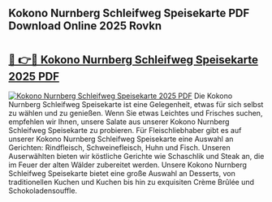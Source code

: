 ## Kokono Nurnberg Schleifweg Speisekarte PDF Download Online 2025 Rovkn

# <h2><a href="http://gc9vmbt.nevu.top/?p=Kokono+Nurnberg+Schleifweg+Speisekarte">🔗 👉🔴 Kokono Nurnberg Schleifweg Speisekarte 2025 PDF</a></h2>

[![Kokono Nurnberg Schleifweg Speisekarte 2025 PDF](https://i.imgur.com/dBaPXMq.png)](http://gc9vmbt.nevu.top/?p=Kokono+Nurnberg+Schleifweg+Speisekarte)
Die Kokono Nurnberg Schleifweg Speisekarte ist eine Gelegenheit, etwas für sich selbst zu wählen und zu genießen. Wenn Sie etwas Leichtes und Frisches suchen, empfehlen wir Ihnen, unsere Salate aus unserer Kokono Nurnberg Schleifweg Speisekarte zu probieren. Für Fleischliebhaber gibt es auf unserer Kokono Nurnberg Schleifweg Speisekarte eine Auswahl an Gerichten: Rindfleisch, Schweinefleisch, Huhn und Fisch. Unseren Auserwählten bieten wir köstliche Gerichte wie Schaschlik und Steak an, die im Feuer der alten Wälder zubereitet werden. Unsere Kokono Nurnberg Schleifweg Speisekarte bietet eine große Auswahl an Desserts, von traditionellen Kuchen und Kuchen bis hin zu exquisiten Crème Brûlée und Schokoladensouffle.
